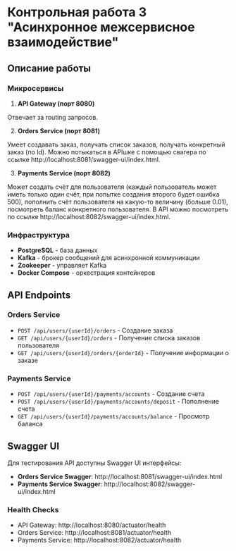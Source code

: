 # Контрольная работа 3 "Асинхронное межсервисное взаимодействие"

## Описание работы

### Микросервисы

1. **API Gateway (порт 8080)**

Отвечает за routing запросов.

2. **Orders Service (порт 8081)**

Умеет создавать заказ, получать список заказов, получать конкретный заказ (по Id). Можно потыкаться в APIшке с помощью свагера по ссылке http://localhost:8081/swagger-ui/index.html.

3. **Payments Service (порт 8082)**

Может создать счёт для пользователя (каждый пользователь может иметь только один счёт, при попытке создания второго будет ошибка 500), пополнить счёт пользователя на какую-то величину (больше 0.01), посмотреть баланс конкретного пользователя. В API можно посмотреть по ссылке http://localhost:8082/swagger-ui/index.html.

### Инфраструктура

- **PostgreSQL** - база данных
- **Kafka** - брокер сообщений для асинхронной коммуникации
- **Zookeeper** - управляет Kafka
- **Docker Compose** - оркестрация контейнеров

## API Endpoints

### Orders Service

- `POST /api/users/{userId}/orders` - Создание заказа
- `GET /api/users/{userId}/orders` - Получение списка заказов пользователя
- `GET /api/users/{userId}/orders/{orderId}` - Получение информации о заказе

### Payments Service

- `POST /api/users/{userId}/payments/accounts` - Создание счета
- `POST /api/users/{userId}/payments/accounts/deposit` - Пополнение счета
- `GET /api/users/{userId}/payments/accounts/balance` - Просмотр баланса

## Swagger UI

Для тестирования API доступны Swagger UI интерфейсы:

- **Orders Service Swagger**: http://localhost:8081/swagger-ui/index.html
- **Payments Service Swagger**: http://localhost:8082/swagger-ui/index.html

### Health Checks

- API Gateway: http://localhost:8080/actuator/health
- Orders Service: http://localhost:8081/actuator/health
- Payments Service: http://localhost:8082/actuator/health
